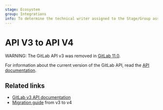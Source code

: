 ```yaml
---
stage: Ecosystem
group: Integrations
info: To determine the technical writer assigned to the Stage/Group associated with this page, see https://about.gitlab.com/handbook/engineering/ux/technical-writing/#assignments
---
```


# API V3 to API V4

WARNING:
The GitLab API v3 was removed in [GitLab 11.0](https://gitlab.com/gitlab-org/gitlab-foss/-/issues/36819).

For information about the current version of the GitLab API, read the [API documentation](index.md).

## Related links

- [GitLab v3 API documentation](https://gitlab.com/gitlab-org/gitlab-foss/-/blob/8-16-stable/doc/api/index.md)
- [Migration guide](https://gitlab.com/gitlab-org/gitlab-foss/-/blob/11-0-stable/doc/api/v3_to_v4.md) from
  v3 to v4
